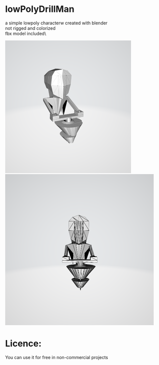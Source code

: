 # lowPolyDrillMan
a simple lowpoly characterw created with blender\
not rigged and colorized\
fbx model included\

![demo image 1](https://raw.githubusercontent.com/bitCoder0/lowPolyDrillMan/master/demo1.png)\
![demo image 1](https://raw.githubusercontent.com/bitCoder0/lowPolyDrillMan/master/demo2.png)

# Licence:
  
  You can use it for free in non-commercial projects

